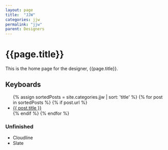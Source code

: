 ```yaml
---
layout: page
title:  "JJW"
categories: jjw
permalink: "jjw"
parent: Designers
---
```

# {{page.title}}

This is the home page for the designer, {{page.title}}.

## Keyboards

<ul>
  {% assign sortedPosts = site.categories.jjw | sort: 'title' %}
    {% for post in sortedPosts %}
      {% if post.url %}
        <li><a href="{{ post.url }}">{{ post.title }}</a></li>
      {% endif %}
    {% endfor %}
</ul>

### Unfinished

- Cloudline
- Slate
